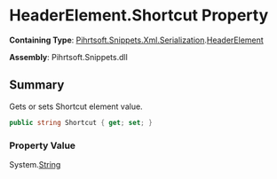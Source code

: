 # HeaderElement\.Shortcut Property

**Containing Type**: [Pihrtsoft.Snippets.Xml.Serialization](../../README.md)\.[HeaderElement](../README.md)

**Assembly**: Pihrtsoft\.Snippets\.dll

## Summary

Gets or sets Shortcut element value\.

```csharp
public string Shortcut { get; set; }
```

### Property Value

System\.[String](https://docs.microsoft.com/en-us/dotnet/api/system.string)

